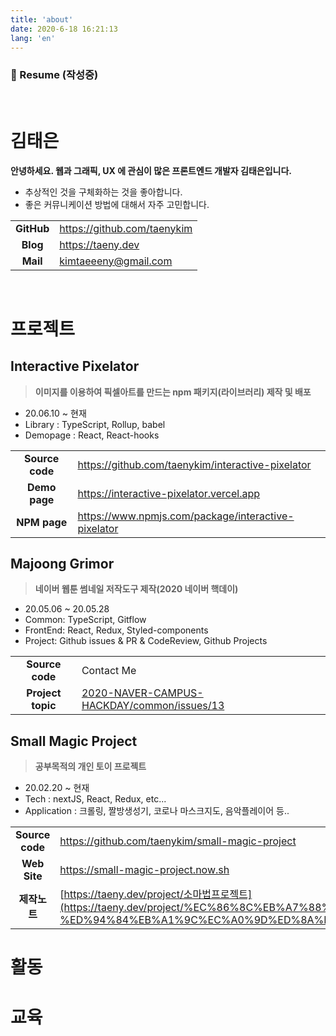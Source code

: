 ```yaml
---
title: 'about'
date: 2020-6-18 16:21:13
lang: 'en'
---
```


### 📃 Resume (작성중)

<br />

# 김태은

**안녕하세요. 웹과 그래픽, UX 에 관심이 많은 프론트엔드 개발자 김태은입니다.**

- 추상적인 것을 구체화하는 것을 좋아합니다.
- 좋은 커뮤니케이션 방법에 대해서 자주 고민합니다.

|            |                               |
| :--------: | ----------------------------- |
| **GitHub** | <https://github.com/taenykim> |
|  **Blog**  | <https://taeny.dev>           |
|  **Mail**  | <kimtaeeeny@gmail.com>        |

<br />

# 프로젝트

## Interactive Pixelator

> **이미지를 이용하여 픽셀아트를 만드는 npm 패키지(라이브러리) 제작 및 배포**

- 20.06.10 ~ 현재
- Library : TypeScript, Rollup, babel
- Demopage : React, React-hooks

|                 |                                                       |
| :-------------: | ----------------------------------------------------- |
| **Source code** | <https://github.com/taenykim/interactive-pixelator>   |
|  **Demo page**  | <https://interactive-pixelator.vercel.app>            |
|  **NPM page**   | <https://www.npmjs.com/package/interactive-pixelator> |

## Majoong Grimor

> **네이버 웹툰 썸네일 저작도구 제작(2020 네이버 핵데이)**

- 20.05.06 ~ 20.05.28
- Common: TypeScript, Gitflow
- FrontEnd: React, Redux, Styled-components
- Project: Github issues & PR & CodeReview, Github Projects

|                   |                                                                                                             |
| :---------------: | ----------------------------------------------------------------------------------------------------------- |
|  **Source code**  | Contact Me                                                                                                  |
| **Project topic** | [2020-NAVER-CAMPUS-HACKDAY/common/issues/13](https://github.com/2020-NAVER-CAMPUS-HACKDAY/common/issues/13) |

## Small Magic Project

> **공부목적의 개인 토이 프로젝트**

- 20.02.20 ~ 현재
- Tech : nextJS, React, Redux, etc...
- Application : 크롤링, 짤방생성기, 코로나 마스크지도, 음악플레이어 등..

|                 |                                                                                                                                          |
| :-------------: | ---------------------------------------------------------------------------------------------------------------------------------------- |
| **Source code** | <https://github.com/taenykim/small-magic-project>                                                                                        |
|  **Web Site**   | <https://small-magic-project.now.sh>                                                                                                     |
|  **제작노트**   | [https://taeny.dev/project/소마법프로젝트](https://taeny.dev/project/%EC%86%8C%EB%A7%88%EB%B2%95-%ED%94%84%EB%A1%9C%EC%A0%9D%ED%8A%B81/) |

# 활동

# 교육
